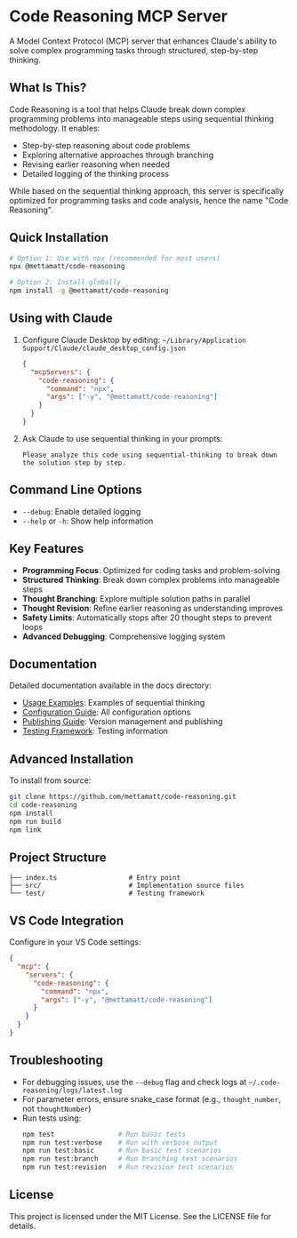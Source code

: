 # Code Reasoning MCP Server

A Model Context Protocol (MCP) server that enhances Claude's ability to solve complex programming tasks through structured, step-by-step thinking.

## What Is This?

Code Reasoning is a tool that helps Claude break down complex programming problems into manageable steps using sequential thinking methodology. It enables:

- Step-by-step reasoning about code problems
- Exploring alternative approaches through branching
- Revising earlier reasoning when needed
- Detailed logging of the thinking process

While based on the sequential thinking approach, this server is specifically optimized for programming tasks and code analysis, hence the name "Code Reasoning".

## Quick Installation

```bash
# Option 1: Use with npx (recommended for most users)
npx @mettamatt/code-reasoning

# Option 2: Install globally
npm install -g @mettamatt/code-reasoning
```

## Using with Claude

1. Configure Claude Desktop by editing:
   `~/Library/Application Support/Claude/claude_desktop_config.json`

   ```json
   {
     "mcpServers": {
       "code-reasoning": {
         "command": "npx",
         "args": ["-y", "@mettamatt/code-reasoning"]
       }
     }
   }
   ```

2. Ask Claude to use sequential thinking in your prompts:

   ```
   Please analyze this code using sequential-thinking to break down the solution step by step.
   ```

## Command Line Options

- `--debug`: Enable detailed logging
- `--help` or `-h`: Show help information

## Key Features

- **Programming Focus**: Optimized for coding tasks and problem-solving
- **Structured Thinking**: Break down complex problems into manageable steps
- **Thought Branching**: Explore multiple solution paths in parallel
- **Thought Revision**: Refine earlier reasoning as understanding improves
- **Safety Limits**: Automatically stops after 20 thought steps to prevent loops
- **Advanced Debugging**: Comprehensive logging system

## Documentation

Detailed documentation available in the docs directory:

- [Usage Examples](./docs/examples.md): Examples of sequential thinking
- [Configuration Guide](./docs/configuration.md): All configuration options
- [Publishing Guide](./docs/publishing.md): Version management and publishing
- [Testing Framework](./docs/testing.md): Testing information

## Advanced Installation

To install from source:

```bash
git clone https://github.com/mettamatt/code-reasoning.git
cd code-reasoning
npm install
npm run build
npm link
```

## Project Structure

```
├── index.ts                  # Entry point 
├── src/                      # Implementation source files
└── test/                     # Testing framework
```

## VS Code Integration

Configure in your VS Code settings:

```json
{
  "mcp": {
    "servers": {
      "code-reasoning": {
        "command": "npx",
        "args": ["-y", "@mettamatt/code-reasoning"]
      }
    }
  }
}
```

## Troubleshooting

- For debugging issues, use the `--debug` flag and check logs at `~/.code-reasoning/logs/latest.log`
- For parameter errors, ensure snake_case format (e.g., `thought_number`, not `thoughtNumber`)
- Run tests using:
  ```bash
  npm test                # Run basic tests
  npm run test:verbose    # Run with verbose output
  npm run test:basic      # Run basic test scenarios
  npm run test:branch     # Run branching test scenarios
  npm run test:revision   # Run revision test scenarios
  ```

## License

This project is licensed under the MIT License. See the LICENSE file for details.